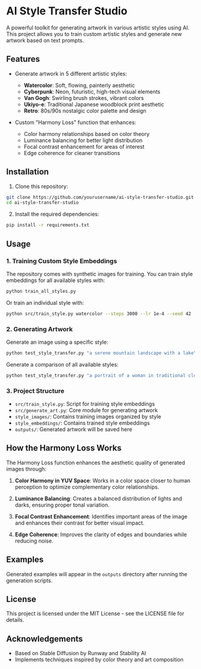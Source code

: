 # AI Style Transfer Studio

A powerful toolkit for generating artwork in various artistic styles using AI. This project allows you to train custom artistic styles and generate new artwork based on text prompts.

## Features

- Generate artwork in 5 different artistic styles:
  - **Watercolor**: Soft, flowing, painterly aesthetic
  - **Cyberpunk**: Neon, futuristic, high-tech visual elements
  - **Van Gogh**: Swirling brush strokes, vibrant colors
  - **Ukiyo-e**: Traditional Japanese woodblock print aesthetic
  - **Retro**: 80s/90s nostalgic color palette and design

- Custom "Harmony Loss" function that enhances:
  - Color harmony relationships based on color theory
  - Luminance balancing for better light distribution
  - Focal contrast enhancement for areas of interest
  - Edge coherence for cleaner transitions

## Installation

1. Clone this repository:
```bash
git clone https://github.com/yourusername/ai-style-transfer-studio.git
cd ai-style-transfer-studio
```

2. Install the required dependencies:
```bash
pip install -r requirements.txt
```

## Usage

### 1. Training Custom Style Embeddings

The repository comes with synthetic images for training. You can train style embeddings for all available styles with:

```bash
python train_all_styles.py
```

Or train an individual style with:

```bash
python src/train_style.py watercolor --steps 3000 --lr 1e-4 --seed 42
```

### 2. Generating Artwork

Generate an image using a specific style:

```bash
python test_style_transfer.py "a serene mountain landscape with a lake" --style watercolor
```

Generate a comparison of all available styles:

```bash
python test_style_transfer.py "a portrait of a woman in traditional clothing" --compare
```

### 3. Project Structure

- `src/train_style.py`: Script for training style embeddings
- `src/generate_art.py`: Core module for generating artwork
- `style_images/`: Contains training images organized by style
- `style_embeddings/`: Contains trained style embeddings
- `outputs/`: Generated artwork will be saved here

## How the Harmony Loss Works

The Harmony Loss function enhances the aesthetic quality of generated images through:

1. **Color Harmony in YUV Space**: Works in a color space closer to human perception to optimize complementary color relationships.

2. **Luminance Balancing**: Creates a balanced distribution of lights and darks, ensuring proper tonal variation.

3. **Focal Contrast Enhancement**: Identifies important areas of the image and enhances their contrast for better visual impact.

4. **Edge Coherence**: Improves the clarity of edges and boundaries while reducing noise.

## Examples

Generated examples will appear in the `outputs` directory after running the generation scripts.

## License

This project is licensed under the MIT License - see the LICENSE file for details.

## Acknowledgements

- Based on Stable Diffusion by Runway and Stability AI
- Implements techniques inspired by color theory and art composition
